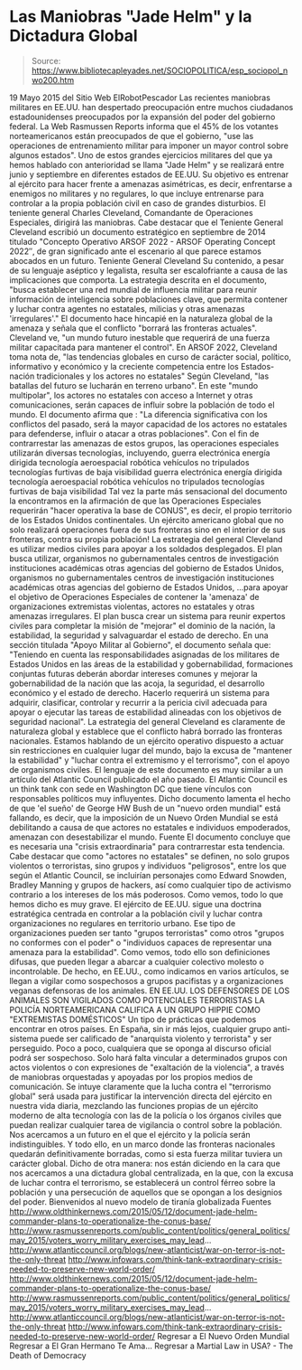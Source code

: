 # Las Maniobras "Jade Helm" y la Dictadura Global

> Source: https://www.bibliotecapleyades.net/SOCIOPOLITICA/esp_sociopol_nwo200.htm

19 Mayo 2015
del Sitio Web ElRobotPescador
Las recientes maniobras militares en EE.UU. han despertado preocupación entre muchos ciudadanos estadounidenses preocupados por la expansión del poder del gobierno federal. La Web Rasmussen Reports informa que el 45% de los votantes norteamericanos están preocupados de que el gobierno,
"use las operaciones de entrenamiento militar para imponer un mayor control sobre algunos estados".
Uno de estos grandes ejercicios militares del que ya hemos hablado con anterioridad se llama "Jade Helm" y se realizará entre junio y septiembre en diferentes estados de EE.UU.
Su objetivo es entrenar al ejército para hacer frente a amenazas asimétricas, es decir, enfrentarse a enemigos no militares y no regulares, lo que incluye entrenarse para controlar a la propia población civil en caso de grandes disturbios.
El teniente general Charles Cleveland, Comandante de Operaciones Especiales, dirigirá las maniobras. Cabe destacar que el Teniente General Cleveland escribió un documento estratégico en septiembre de 2014 titulado "Concepto Operativo ARSOF 2022 - ARSOF Operating Concept 2022″, de gran significado ante el escenario al que parece estamos abocados en un futuro.
Teniente General Cleveland
Su contenido, a pesar de su lenguaje aséptico y legalista, resulta ser escalofriante a causa de las implicaciones que comporta. La estrategia descrita en el documento,
"busca establecer una red mundial de influencia militar para reunir información de inteligencia sobre poblaciones clave, que permita contener y luchar contra agentes no estatales, milicias y otras amenazas 'irregulares'."
El documento hace hincapié en la naturaleza global de la amenaza y señala que el conflicto "borrará las fronteras actuales". Cleveland ve,
"un mundo futuro inestable que requerirá de una fuerza militar capacitada para mantener el control".
En ARSOF 2022, Cleveland toma nota de,
"las tendencias globales en curso de carácter social, político, informativo y económico y la creciente competencia entre los Estados-nación tradicionales y los actores no estatales"
Según Cleveland,
"las batallas del futuro se lucharán en terreno urbano".
En este "mundo multipolar", los actores no estatales con acceso a Internet y otras comunicaciones, serán capaces de influir sobre la población de todo el mundo. El documento afirma que :
"La diferencia significativa con los conflictos del pasado, será la mayor capacidad de los actores no estatales para defenderse, influir o atacar a otras poblaciones".
Con el fin de contrarrestar las amenazas de estos grupos, las operaciones especiales utilizarán diversas tecnologías, incluyendo,
guerra electrónica energía dirigida tecnología aeroespacial robótica vehículos no tripulados tecnologías furtivas de baja visibilidad
guerra electrónica
energía dirigida
tecnología aeroespacial
robótica
vehículos no tripulados
tecnologías furtivas de baja visibilidad
Tal vez la parte más sensacional del documento la encontramos en la afirmación de que las Operaciones Especiales requerirán "hacer operativa la base de CONUS", es decir, el propio territorio de los Estados Unidos continentales. Un ejército americano global que no solo realizará operaciones fuera de sus fronteras sino en el interior de sus fronteras, contra su propia población! La estrategia del general Cleveland es utilizar medios civiles para apoyar a los soldados desplegados.
El plan busca utilizar,
organismos no gubernamentales centros de investigación instituciones académicas otras agencias del gobierno de Estados Unidos,
organismos no gubernamentales
centros de investigación
instituciones académicas
otras agencias del gobierno de Estados Unidos,
...para apoyar el objetivo de Operaciones Especiales de contener la 'amenaza' de organizaciones extremistas violentas, actores no estatales y otras amenazas irregulares.
El plan busca crear un sistema para reunir expertos civiles para completar la misión de "mejorar" el dominio de la nación, la estabilidad, la seguridad y salvaguardar el estado de derecho. En una sección titulada "Apoyo Militar al Gobierno", el documento señala que:
"Teniendo en cuenta las responsabilidades asignadas de los militares de Estados Unidos en las áreas de la estabilidad y gobernabilidad, formaciones conjuntas futuras deberán abordar intereses comunes y mejorar la gobernabilidad de la nación que las acoja, la seguridad, el desarrollo económico y el estado de derecho. Hacerlo requerirá un sistema para adquirir, clasificar, controlar y recurrir a la pericia civil adecuada para apoyar o ejecutar las tareas de estabilidad alineadas con los objetivos de seguridad nacional". La estrategia del general Cleveland es claramente de naturaleza global y establece que el conflicto habrá borrado las fronteras nacionales. Estamos hablando de un ejército operativo dispuesto a actuar sin restricciones en cualquier lugar del mundo, bajo la excusa de "mantener la estabilidad" y "luchar contra el extremismo y el terrorismo", con el apoyo de organismos civiles.
El lenguaje de este documento es muy similar a un artículo del Atlantic Council publicado el año pasado. El Atlantic Council es un think tank con sede en Washington DC que tiene vínculos con responsables políticos muy influyentes.
Dicho documento lamenta el hecho de que 'el sueño' de George HW Bush de un "nuevo orden mundial" está fallando, es decir, que la imposición de un Nuevo Orden Mundial se está debilitando a causa de que actores no estatales e individuos empoderados, amenazan con desestabilizar el mundo.
Fuente
El documento concluye que es necesaria una "crisis extraordinaria" para contrarrestar esta tendencia. Cabe destacar que como "actores no estatales" se definen, no solo grupos violentos o terroristas, sino grupos y individuos "peligrosos", entre los que según el Atlantic Council, se incluirían personajes como Edward Snowden, Bradley Manning y grupos de hackers, así como cualquier tipo de activismo contrario a los intereses de los más poderosos.
Como vemos, todo lo que hemos dicho es muy grave. El ejército de EE.UU. sigue una doctrina estratégica centrada en controlar a la población civil y luchar contra organizaciones no regulares en territorio urbano. Ese tipo de organizaciones pueden ser tanto "grupos terroristas" como otros "grupos no conformes con el poder" o "individuos capaces de representar una amenaza para la estabilidad". Como vemos, todo ello son definiciones difusas, que pueden llegar a abarcar a cualquier colectivo molesto o incontrolable. De hecho, en EE.UU., como indicamos en varios artículos, se llegan a vigilar como sospechosos a grupos pacifistas y a organizaciones veganas defensoras de los animales.
EN EE.UU. LOS DEFENSORES DE LOS ANIMALES
SON VIGILADOS COMO POTENCIALES TERRORISTAS
LA POLICÍA NORTEAMERICANA
CALIFICA A UN GRUPO HIPPIE COMO "EXTREMISTAS DOMÉSTICOS"
Un tipo de prácticas que podemos encontrar en otros países. En España, sin ir más lejos, cualquier grupo anti-sistema puede ser calificado de "anarquista violento y terrorista" y ser perseguido.
Poco a poco, cualquiera que se oponga al discurso oficial podrá ser sospechoso. Solo hará falta vincular a determinados grupos con actos violentos o con expresiones de "exaltación de la violencia", a través de maniobras orquestadas y apoyadas por los propios medios de comunicación. Se intuye claramente que la lucha contra el "terrorismo global" será usada para justificar la intervención directa del ejército en nuestra vida diaria, mezclando las funciones propias de un ejército moderno de alta tecnología con las de la policía o los órganos civiles que puedan realizar cualquier tarea de vigilancia o control sobre la población. Nos acercamos a un futuro en el que el ejército y la policía serán indistinguibles.
Y todo ello, en un marco donde las fronteras nacionales quedarán definitivamente borradas, como si esta fuerza militar tuviera un carácter global. Dicho de otra manera: nos están diciendo en la cara que nos acercamos a una dictadura global centralizada, en la que, con la excusa de luchar contra el terrorismo, se establecerá un control férreo sobre la población y una persecución de aquellos que se opongan a los designios del poder. Bienvenidos al nuevo modelo de tiranía globalizada
Fuentes
http://www.oldthinkernews.com/2015/05/12/document-jade-helm-commander-plans-to-operationalize-the-conus-base/ http://www.rasmussenreports.com/public_content/politics/general_politics/may_2015/voters_worry_military_exercises_may_lead... http://www.atlanticcouncil.org/blogs/new-atlanticist/war-on-terror-is-not-the-only-threat http://www.infowars.com/think-tank-extraordinary-crisis-needed-to-preserve-new-world-order/
http://www.oldthinkernews.com/2015/05/12/document-jade-helm-commander-plans-to-operationalize-the-conus-base/
http://www.rasmussenreports.com/public_content/politics/general_politics/may_2015/voters_worry_military_exercises_may_lead...
http://www.atlanticcouncil.org/blogs/new-atlanticist/war-on-terror-is-not-the-only-threat
http://www.infowars.com/think-tank-extraordinary-crisis-needed-to-preserve-new-world-order/
Regresar a El Nuevo Orden Mundial
Regresar a El Gran Hermano Te Ama...
Regresar a Martial Law in USA? - The Death of Democracy
